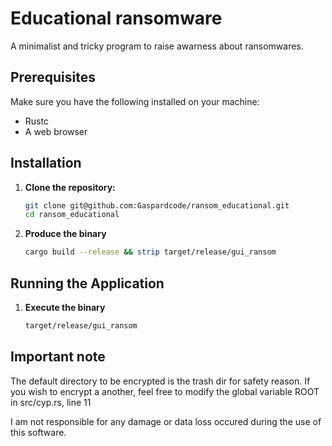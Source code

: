 # Educational ransomware

A minimalist and tricky program to raise awarness about ransomwares.

## Prerequisites

Make sure you have the following installed on your machine:
- Rustc
- A web browser

## Installation

1. **Clone the repository:**

    ```sh
    git clone git@github.com:Gaspardcode/ransom_educational.git
    cd ransom_educational
    ```

2. **Produce the binary**

    ```sh
    cargo build --release && strip target/release/gui_ransom
    ```
    
## Running the Application

1. **Execute the binary**

    ```sh
    target/release/gui_ransom
    ```

## Important note

The default directory to be encrypted is the trash dir for safety reason.
If you wish to encrypt a another, feel free to modify the global variable ROOT in src/cyp.rs, line 11

I am not responsible for any damage or data loss occured during the use of this software.
